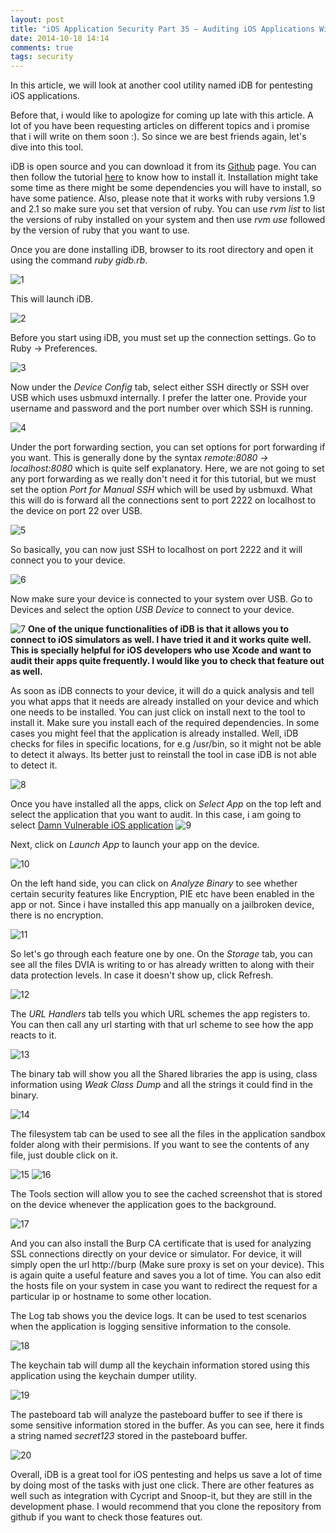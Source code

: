 ```yaml
---
layout: post
title: "iOS Application Security Part 35 – Auditing iOS Applications With iDB"
date: 2014-10-18 14:14
comments: true
tags: security
---
```


In this article, we will look at another cool utility named iDB for pentesting iOS applications.

Before that, i would like to apologize for coming up late with this article. A lot of you have been requesting articles on different topics and i promise that i will write on them soon :). So since we are best friends again, let's dive into this tool.

iDB is open source and you can download it from its [Github](https://github.com/dmayer/idb) page. You can then follow the tutorial [here](https://github.com/dmayer/idb/wiki/Getting-started) to know how to install it. Installation might take some time as there might be some dependencies you will have to install, so have some patience. Also, please note that it works with ruby versions 1.9 and 2.1 so make sure you set that version of ruby. You can use _rvm list_ to list the versions of ruby installed on your system and then use _rvm use_ followed by the version of ruby that you want to use.

<!-- more -->

Once you are done installing iDB, browser to its root directory and open it using the command _ruby gidb.rb_.

![1]( /images/posts/ios35/1.png)

This will launch iDB.

![2]( /images/posts/ios35/2.png)

Before you start using iDB, you must set up the connection settings. Go to Ruby -> Preferences.

![3]( /images/posts/ios35/3.png)

Now under the _Device Config_ tab, select either SSH directly or SSH over USB which uses usbmuxd internally. I prefer the latter one. Provide your username and password and the port number over which SSH is running.

![4]( /images/posts/ios35/4.png)

Under the port forwarding section, you can set options for port forwarding if you want. This is generally done by the syntax _remote:8080 -> localhost:8080_ which is quite self explanatory. Here, we are not going to set any port forwarding as we really don't need it for this tutorial, but we must set the option _Port for Manual SSH_ which will be used by usbmuxd. What this will do is forward all the connections sent to port 2222 on localhost to the device on port 22 over USB.

![5]( /images/posts/ios35/5.png)

So basically, you can now just SSH to localhost on port 2222 and it will connect you to your device.

![6]( /images/posts/ios35/6.png)

Now make sure your device is connected to your system over USB. Go to Devices and select the option _USB Device_ to connect to your device.

![7]( /images/posts/ios35/7.png) **One of the unique functionalities of iDB is that it allows you to connect to iOS simulators as well. I have tried it and it works quite well. This is specially helpful for iOS developers who use Xcode and want to audit their apps quite frequently. I would like you to check that feature out as well.**

As soon as iDB connects to your device, it will do a quick analysis and tell you what apps that it needs are already installed on your device and which one needs to be installed. You can just click on install next to the tool to install it. Make sure you install each of the required dependencies. In some cases you might feel that the application is already installed. Well, iDB checks for files in specific locations, for e.g /usr/bin, so it might not be able to detect it always. Its better just to reinstall the tool in case iDB is not able to detect it.

![8]( /images/posts/ios35/8.png)

Once you have installed all the apps, click on _Select App_ on the top left and select the application that you want to audit. In this case, i am going to select [Damn Vulnerable iOS application](http://damnvulnerableiosapp.com) ![9]( /images/posts/ios35/9.png)

Next, click on _Launch App_ to launch your app on the device.

![10]( /images/posts/ios35/10.png)

On the left hand side, you can click on _Analyze Binary_ to see whether certain security features like Encryption, PIE etc have been enabled in the app or not. Since i have installed this app manually on a jailbroken device, there is no encryption.

![11]( /images/posts/ios35/11.png)

So let's go through each feature one by one. On the _Storage_ tab, you can see all the files DVIA is writing to or has already written to along with their data protection levels. In case it doesn't show up, click Refresh.

![12]( /images/posts/ios35/12.png)

The _URL Handlers_ tab tells you which URL schemes the app registers to. You can then call any url starting with that url scheme to see how the app reacts to it.

![13]( /images/posts/ios35/13.png)

The binary tab will show you all the Shared libraries the app is using, class information using _Weak Class Dump_ and all the strings it could find in the binary.

![14]( /images/posts/ios35/14.png)

The filesystem tab can be used to see all the files in the application sandbox folder along with their permisions. If you want to see the contents of any file, just double click on it.

![15]( /images/posts/ios35/15.png) ![16]( /images/posts/ios35/16.png)

The Tools section will allow you to see the cached screenshot that is stored on the device whenever the application goes to the background.

![17]( /images/posts/ios35/17.png)

And you can also install the Burp CA certificate that is used for analyzing SSL connections directly on your device or simulator. For device, it will simply open the url http://burp (Make sure proxy is set on your device). This is again quite a useful feature and saves you a lot of time. You can also edit the hosts file on your system in case you want to redirect the request for a particular ip or hostname to some other location.

The Log tab shows you the device logs. It can be used to test scenarios when the application is logging sensitive information to the console.

![18]( /images/posts/ios35/18.png)

The keychain tab will dump all the keychain information stored using this application using the keychain dumper utility.

![19]( /images/posts/ios35/19.png)

The pasteboard tab will analyze the pasteboard buffer to see if there is some sensitive information stored in the buffer. As you can see, here it finds a string named _secret123_ stored in the pasteboard buffer.

![20]( /images/posts/ios35/20.png)

Overall, iDB is a great tool for iOS pentesting and helps us save a lot of time by doing most of the tasks with just one click. There are other features as well such as integration with Cycript and Snoop-it, but they are still in the development phase. I would recommend that you clone the repository from github if you want to check those features out.
